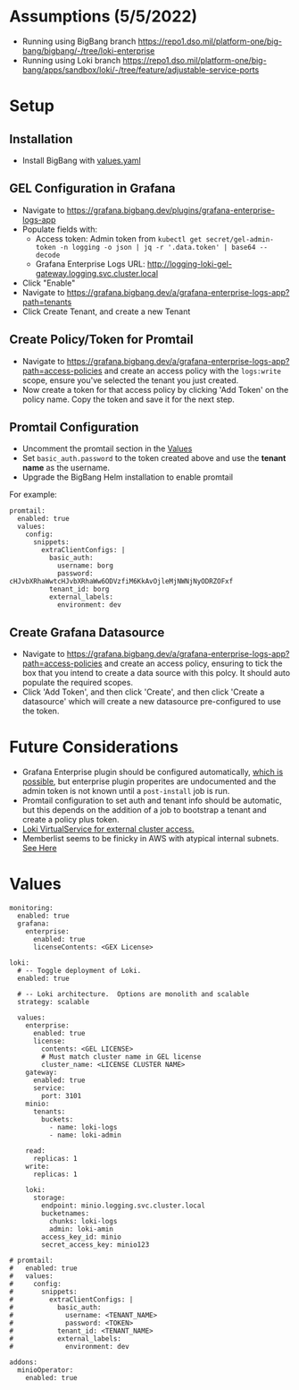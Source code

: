# Assumptions (5/5/2022)
* Running using BigBang branch https://repo1.dso.mil/platform-one/big-bang/bigbang/-/tree/loki-enterprise
* Running using Loki branch https://repo1.dso.mil/platform-one/big-bang/apps/sandbox/loki/-/tree/feature/adjustable-service-ports

# Setup

## Installation
* Install BigBang with [values.yaml](#values)

## GEL Configuration in Grafana
* Navigate to https://grafana.bigbang.dev/plugins/grafana-enterprise-logs-app
* Populate fields with:
  - Access token: Admin token from `kubectl get secret/gel-admin-token -n logging -o json | jq -r '.data.token' | base64 --decode`
  - Grafana Enterprise Logs URL: http://logging-loki-gel-gateway.logging.svc.cluster.local
* Click "Enable"
* Navigate to https://grafana.bigbang.dev/a/grafana-enterprise-logs-app?path=tenants
* Click Create Tenant, and create a new Tenant

## Create Policy/Token for Promtail
* Navigate to https://grafana.bigbang.dev/a/grafana-enterprise-logs-app?path=access-policies and create an access policy with the `logs:write` scope, ensure you've selected the tenant you just created.
* Now create a token for that access policy by clicking 'Add Token' on the policy name. Copy the token and save it for the next step.

## Promtail Configuration
* Uncomment the promtail section in the [Values](#values)
* Set `basic_auth.password` to the token created above and use the **tenant name** as the username.
* Upgrade the BigBang Helm installation to enable promtail

For example:
```
promtail:
  enabled: true
  values:
    config:
      snippets:
        extraClientConfigs: |
          basic_auth:
            username: borg
            password: cHJvbXRhaWwtcHJvbXRhaWw6ODVzfiM6KkAvOjleMjNWNjNyODRZOFxf
          tenant_id: borg
          external_labels:
            environment: dev
```


## Create Grafana Datasource
* Navigate to https://grafana.bigbang.dev/a/grafana-enterprise-logs-app?path=access-policies and create an access policy, ensuring to tick the box that you intend to create a data source with this polcy. It should auto populate the required scopes.
* Click 'Add Token', and then click 'Create', and then click 'Create a datasource' which will create a new datasource pre-configured to use the token.


# Future Considerations
* Grafana Enterprise plugin should be configured automatically, [which is possible](https://grafana.com/docs/grafana/latest/administration/provisioning/#plugins), but enterprise plugin properites are undocumented and the admin token is not known until a `post-install` job is run.
* Promtail configuration to set auth and tenant info should be automatic, but this depends on the addition of a job to bootstrap a tenant and create a policy plus token.
* [Loki VirtualService for external cluster access.](https://repo1.dso.mil/platform-one/big-bang/apps/sandbox/loki/-/merge_requests/22)
* Memberlist seems to be finicky in AWS with atypical internal subnets. [See Here](https://github.com/grafana/helm-charts/issues/157)

# Values
```
monitoring:
  enabled: true
  grafana:
    enterprise:
      enabled: true
      licenseContents: <GEX License>

loki:
  # -- Toggle deployment of Loki.
  enabled: true

  # -- Loki architecture.  Options are monolith and scalable
  strategy: scalable

  values:
    enterprise:
      enabled: true
      license:
        contents: <GEL LICENSE>
        # Must match cluster name in GEL license
	    cluster_name: <LICENSE CLUSTER NAME>
    gateway:
      enabled: true
      service:
        port: 3101
    minio:
      tenants:
        buckets:
          - name: loki-logs
          - name: loki-admin

    read:
      replicas: 1
    write:
      replicas: 1

    loki:
      storage:
        endpoint: minio.logging.svc.cluster.local
        bucketnames:
          chunks: loki-logs
          admin: loki-amin
        access_key_id: minio
        secret_access_key: minio123

# promtail:
#   enabled: true
#   values:
#     config:
#       snippets:
#         extraClientConfigs: |
#           basic_auth:
#             username: <TENANT_NAME>
#             password: <TOKEN>
#           tenant_id: <TENANT_NAME>
#           external_labels:
#             environment: dev

addons:
  minioOperator:
    enabled: true
```
